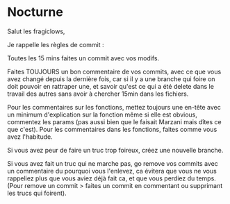 # Nocturne

Salut les fragiclows,

Je rappelle les règles de commit :

Toutes les 15 mins faites un commit avec vos modifs.

Faites TOUJOURS un bon commentaire de vos commits, avec ce que vous avez changé depuis la dernière fois, car si il y a une branche qui foire on doit pouvoir en rattraper une, et savoir qu'est ce qui a été delete dans le travail des autres sans avoir à chercher 15min dans les fichiers.

Pour les commentaires sur les fonctions, mettez toujours une en-tête avec un minimum d'explication sur la fonction même si elle est obvious, commentez les params (pas aussi bien que le faisait Marzani mais dîtes ce que c'est).
Pour les commentaires dans les fonctions, faites comme vous avez l'habitude.

Si vous avez peur de faire un truc trop foireux, créez une nouvelle branche.

Si vous avez fait un truc qui ne marche pas, go remove vos commits avec un commentaire du pourquoi vous l'enlevez, ca évitera que vous ne vous rappeliez plus que vous aviez déjà fait ca, et que vous perdiez du temps.
(Pour remove un commit > faites un commit en commentant ou supprimant les trucs qui foirent).